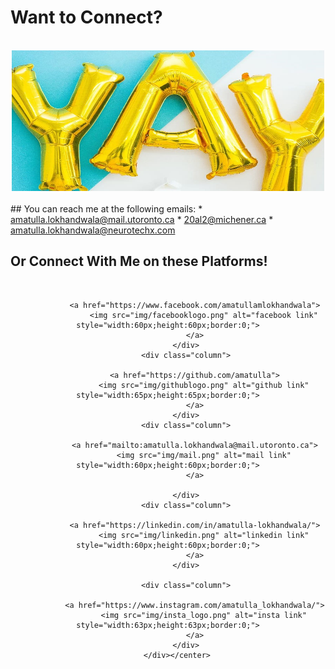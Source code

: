 
# Want to Connect? 

<br> 

<center>
<img src="img/yay.jpg" alt="yay" style="width:500px;height:225px;border:0;"></center>
<br>
## You can reach me at the following emails:
* <a href="mailto:amatulla.lokhandwala@mail.utoronto.ca">amatulla.lokhandwala@mail.utoronto.ca</a>
* <a href="mailto:20al2@michener.ca">20al2@michener.ca</a>
* <a href="mailto:amatulla.lokhandwala@neurotechx.com">amatulla.lokhandwala@neurotechx.com</a>

<br>

## Or Connect With Me on these Platforms!
<br>
<center> 	
		<div class="row">
  			<div class="column">

				<a href="https://www.facebook.com/amatullamlokhandwala">
  					<img src="img/facebooklogo.png" alt="facebook link" style="width:60px;height:60px;border:0;">
				</a>
			</div>
  			<div class="column">
			
				<a href="https://github.com/amatulla">
  					<img src="img/githublogo.png" alt="github link" style="width:65px;height:65px;border:0;">
				</a>
			</div>
  			<div class="column">
			
				<a href="mailto:amatulla.lokhandwala@mail.utoronto.ca">
  					<img src="img/mail.png" alt="mail link" style="width:60px;height:60px;border:0;">
				</a>
		
			</div>
  			<div class="column">
		
				<a href="https://linkedin.com/in/amatulla-lokhandwala/">
  					<img src="img/linkedin.png" alt="linkedin link" style="width:60px;height:60px;border:0;">
				</a>
			</div>
			
			<div class="column">

				<a href="https://www.instagram.com/amatulla_lokhandwala/">
  					<img src="img/insta_logo.png" alt="insta link" style="width:63px;height:63px;border:0;">
				</a>
			</div>
		</div></center>


